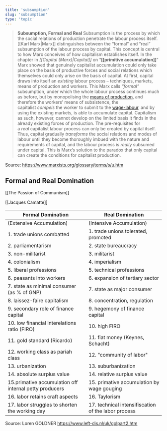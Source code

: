 ```yaml
---
title: 'subsumption'
slug: 'subsumption'
type: 'topic'
---
```


>**Subsumption, Formal and Real**
>Subsumption is the process by which the social relations of production penetrate the labour process itself. [[Karl Marx|Marx]] distinguishes between the “formal” and “real” subsumption of the labour process by capital.
>This concept is central to how Marx conceives of how capitalism establishes itself. In the chapter in _[[Capital (Marx)|Capital]]_ on “**[[primitive accumulation]]**” Marx showed that genuinely capitalist accumulation could only take place on the basis of productive forces and social relations which themselves could only arise on the basis of capital. At first, capital draws into itself an _existing_ labour process – techniques, markets, means of production and workers. This Marx calls _“formal”_ subsumption, under which the whole labour process continues much as before, but by monopolising the [means of production](https://www.marxists.org/glossary/terms/m/e.htm#means-production), and therefore the workers’ means of subsistence, the capitalist _compels_ the worker to submit to the [wage-labour](https://www.marxists.org/glossary/terms/w/a.htm#wage-labour), and by using the existing markets, is able to accumulate capital.
>Capitalism as such, however, cannot develop on the limited basis it finds in the already existing forces of production. The pre-requisites for a _real_ capitalist labour process can only be created by capital itself. Thus, capital gradually _transforms_ the social relations and modes of labour until they become thoroughly imbued with the nature and requirements of capital, and the labour process is _really_ subsumed under capital. This is Marx’s solution to the paradox that only capital can create the conditions for capitalist production.

Source: https://www.marxists.org/glossary/terms/s/u.htm

## Formal and Real Domination

[[The Passion of Communism]]

[[Jacques Camatte]]

| Formal Domination                                      | Real Domination                                     |
| ------------------------------------------------------ | --------------------------------------------------- |
| (Extensive Accumulation)                               | (Intensive Accumulation)                            |
| 1. trade unions combatted                              | 1. trade unions tolerated, promoted                 |
| 2. parliamentarism                                     | 2. state bureaucracy                                |
| 3. non-militarist                                      | 3. militarist                                       |
| 4. colonialism                                         | 4. imperialism                                      |
| 5. liberal professions                                 | 5. technical professions                            |
| 6. peasants into workers                               | 6. expansion of tertiary sector                     |
| 7. state as minimal consumer (as % of GNP)             | 7. state as major consumer                          |
| 8. laissez-faire capitalism                            | 8. concentration, regulation                        |
| 9. secondary role of finance capital                   | 9. hegemony of finance capital                      |
| 10. low financial interelations ratio (FIRO)           | 10. high FIRO                                       |
| 11. gold standard (Ricardo)                            | 11. fiat money (Keynes, Schacht)                    |
| 12. working class as pariah class                      | 12. "community of labor"                            |
| 13. urbanization                                       | 13. suburbanization                                 |
| 14. absolute surplus value                             | 14. relative surplus value                          |
| 15.primative accumulation off internal petty producers | 15. primative accumulation by wage gouging          |
| 16. labor retains craft aspects                        | 16. Taylorism                                       |
| 17. labor struggles to shorten the working day         | 17. technical intensifiscation of the labor process |
Source: Loren GOLDNER https://www.left-dis.nl/uk/golpart2.htm